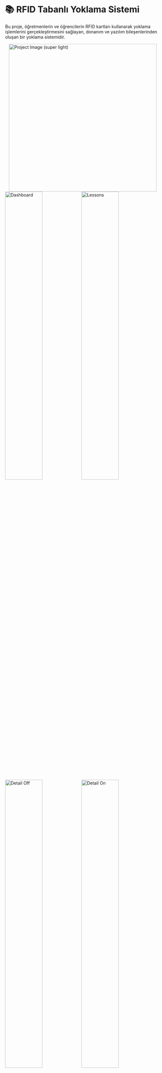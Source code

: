 # 📚 RFID Tabanlı Yoklama Sistemi

Bu proje, öğretmenlerin ve öğrencilerin RFID kartları kullanarak yoklama işlemlerini gerçekleştirmesini sağlayan, donanım ve yazılım bileşenlerinden oluşan bir yoklama sistemidir.

<a href="./misc/images/master.jpg">
<img title="Project Image" alt="Project Image (super light)" style="display: block; margin: auto; width: 50vw;" src="./misc/images/master_superlight.jpg">
</a>

<table>
  <tr>
      <img title="Dashboard" alt="Dashboard" src="./misc/images/dashboard/burada_dashboard.png" width="49%" style="margin-right: 1px">
      <img title="Lessons" alt="Lessons" src="./misc/images/dashboard/burada_dashboard_lessons.png" width="49%" style="margin-right: 1px">
  </tr>
  <tr>
      <img title="Detail Off" alt="Detail Off" src="./misc/images/dashboard/burada_dashboard_lessons_detail_off.png" width="49%" style="margin-right: 1px">
      <img title="Detail On" alt="Detail On" src="./misc/images/dashboard/burada_dashboard_lessons_detail_on.png" width="49%">

  </tr>
</table>

## 🧩 Proje Bileşenleri

### Donanım
- **Arduino Uno** — Cihazın temel kontrol birimi
- **NodeMCU V3 (ESP8266)** — Wi-Fi üzerinden internet bağlantısı
- **RC522 RFID Okuyucu** — Kart okutma işlemi için
- **LED'ler (Kırmızı, Sarı, Yeşil)** — Görsel bildirimler için
- **Buzzer** — Sesli uyarılar için

### Yazılım ve Servisler
- **Python Flask** — Backend servisi (REST API)
- **MySQL** — Veritabanı (öğretmen, öğrenci, cihaz, yoklama bilgileri)
- **Traefik** — Reverse proxy ve load balancer
- **Redis** - Obje depolama
- **Cloudflare** — DNS yönlendirme ve güvenlik
- **Frontend (HTML/CSS/JS)** — Öğretmenler için web paneli



## 📌 Senaryo ve Cihaz Davranışları

### ⏱️ Yoklama Açma (Öğretmen Kartı)
- Eğer yoklama kapalı ise:
  - Kart okutulunca `status: 100` döner.
  - Sırasıyla: **Yeşil → Sarı → Kırmızı LED** 50ms arayla yanar, her LED süresince buzzer çalışır.
  - Yoklama oturumu başlatılır.

- Eğer yoklama açık ise:
  - `status: 000` döner.
  - Sırasıyla: **Kırmızı → Sarı → Yeşil LED** 150ms arayla yanar, buzzer eşlik eder.

### 🧑‍🎓 Öğrenci Kartı
- Eğer yoklama açık değilse:
  - `status: 400` döner.
  - **Kırmızı LED** + buzzer
- Eğer yoklama açıksa:
  - `status: 200` döner.
  - **Yeşil LED** ve **buzzer** 50ms yanar.
- Okunamayan kart:
  - **Sarı LED** 150ms yanıp söner, buzzer eşlik eder.
- Tanınmayan kart:
  - `status: 400` döner.
  - **Kırmızı LED** + buzzer

### 🔚 Yoklama Kapatma (Tekrar Öğretmen Kartı)
- `status: 000` döner.
- Sırasıyla: **Kırmızı → Sarı → Yeşil LED** 150ms, buzzer eşlik eder.
- Yoklama oturumu sonlandırılır.



## 🔁 Veri Akışı ve Altyapı

````

RFID Cihaz (ESP8266)
││
│├──> DNS İsteği
││
│└──> Cloudflare (DNS & SSL)
↓
Traefik Reverse Proxy
↓
Flask Backend API
↓
MySQL

````

- Her cihaz bir UUID ile tanımlıdır.
- POST istekleri `UUID` ve `Kart ID` bilgisi ile backend'e iletilir.
- Traefik, gelen isteği uygun Flask servisine yönlendirir.



## 🌍 Frontend (Öğretmen Paneli)

- Giriş ve kimlik doğrulama
- Ders ve cihaz seçimi
- Yoklama başlat/durdur butonları
- Anlık okutulan öğrencilerin görüntülenmesi
- Geçmiş yoklamaların listelenmesi



## 🔒 Güvenlik Özellikleri

- **Cloudflare ile HTTPS ve DDoS koruması**
- **UUID tabanlı cihaz doğrulama**
- **Role-based erişim (öğretmen/öğrenci)**
- **Veritabanı güvenliği için şifreli bağlantılar**



## 🚀 Kurulum

> Sistem, Docker ile container bazlı kuruluma da uygundur. Aşağıda temel kurulum adımları yer almaktadır.

### Backend

```bash
cd backend
pip install -r requirements.txt
python app.py
````

### Frontend

Statik dosyalar Traefik altında `/frontend` yoluna yönlendirilir.

### MySQL

MySQL üzerinde yalnızca veritabanını oluşturmanız yeterlidir. Flask uygulaması başlatıldığında gerekli tabloları otomatik olarak oluşturacaktır.

```sql
CREATE DATABASE burada;
```

> **Uyarı:** Eğer uygulama başlatılırken tablo oluşturma hatası alırsanız, ilgili veritabanındaki tüm tabloları silip Flask uygulamasını tekrar başlatın.

---

<br>

## 📈 Geliştirme Potansiyeli

* NFC desteği
* Offline kayıt ve senkronizasyon
* Mobil uygulama entegrasyonu
* Gelişmiş raporlama ve analizler
* MQTT ile daha hızlı mesajlaşma



## 👨‍💻 Katkıda Bulun

Katkılarınızı memnuniyetle karşılıyoruz! Yeni özellik önerileri, bug bildirimleri ve pull request'ler için lütfen [Issues](https://github.com/tahakara/burada/issues) veya [Pull Requests](https://github.com/tahakara/burada/pulls) bölümlerini kullanın.



## 📄 Lisans

MIT Lisansı ile lisanslanmıştır.

<br>
<br>


# 🔧 **Kurulum** 
## IoT Cihaz Kurulumu 

Bu döküman, Arduino + NodeMCU + RC522 RFID donanımı ile çalışan yoklama cihazının kurulumu ve bağlantı detaylarını içerir.



### 📦 Donanım Gereksinimleri

- Arduino Uno
- NodeMCU V3 (ESP8266)
- RC522 RFID Okuyucu
- 3x LED (Kırmızı, Sarı, Yeşil)
- 1x Buzzer
- Jumper kabloları
- 2x 1kΩ direnç (Gerilim bölücü için)



### 🔌 Donanım Bağlantıları

#### Arduino Uno – NodeMCU V3 Bağlantısı

| Arduino | NodeMCU V3  | Açıklama                |
|---------|-------------|-------------------------|
| D2      | D6          | Doğrudan bağlantı       |
| D3      | D7          | **Gerilim bölücü ile**  |
| GND     | G (GND)     | Ortak toprak            |
| 5V      | VIN         | NodeMCU besleme         |
| RST     | RST         | Reset senkronizasyonu   |

> ⚠️ D3-D7 bağlantısında **1kΩ–1kΩ** direnç ile gerilim bölücü kullanmanız gerekir. NodeMCU pinleri 3.3V seviyesinde çalışır.

---

#### Arduino Uno – RC522 RFID Bağlantısı

| Arduino | RC522 | Açıklama        |
|---------|-------|-----------------|
| 3.3V    | 3.3V  | Besleme (3.3V)  |
| GND     | GND   | Toprak          |
| D9      | RST   | Reset pini      |
| D10     | SDA   | SPI Chip Select |
| D11     | MOSI  | SPI veri çıkışı |
| D12     | MISO  | SPI veri girişi |
| D13     | SCK   | SPI saat pini   |

> ⚠️ RC522 modülünün **3.3V** ile beslendiğinden emin olun. 5V kullanılması modüle zarar verebilir.

---

#### Arduino Uno – Göstergeler

| Arduino | Parça       | Açıklama          |
|---------|-------------|-------------------|
| D5      | Buzzer      | Sesli uyarı       |
| D6      | Kırmızı LED | Yanlış/Ret durumu |
| D7      | Sarı LED    | Okunuyor durumu   |
| D8      | Yeşil LED   | Başarılı durum    |

> LED'lere seri direnç (220Ω – 330Ω) bağlanması tavsiye edilir.



### ⚙️ Yazılım Kurulumu

#### Arduino IDE

1. Arduino IDE'yi kurun: https://www.arduino.cc/en/software
2. Gerekli kütüphaneleri yükleyin:
   - `SPI`
   - `MFRC522`
   - `SoftwareSerial` (gerekirse)

#### Arduino Kodunun Yüklenmesi

1. `burada_ardunio.ino` dosyasını açın.
2. Aşağıdaki değerleri güncelleyin:

4. Kartı Arduino'ya yükleyin.
---

#### NodeMCU v3 Kodunun Yüklenmesi

1. `burada_node.ino` dosyasını açın.
2. Aşağıdaki değerleri güncelleyin:

3. NodeMCU üzerinden ESP8266'nın IP adresine bağlandığınızdan emin olun.
4. Kartı Arduino'ya yükleyin.

```cpp
#define WIFI_SSID "ssid"        // WiFi SSID
#define WIFI_PASSWORD "pss"     // WiFi password
#define HOST "sub.example.com"  // Sunucu adresi
#define PORT 443                // HTTPS için varsayılan port
#define IP_PATH "/ip"
#define DATA_PATH "/burada"

#define cookieDust "88888888-4444-4444-4444-121212121212"
#define cookieDevice "88888888-4444-4444-4444-121212121212"
````

---

#### 🌐 NodeMCU (ESP8266) Firmware

NodeMCU, Arduino'dan aldığı veriyi Wi-Fi üzerinden backend'e iletir.

#### Gerekli Ortam

* `ESP8266 Board Manager` (Arduino IDE'ye kurulu)
* `SoftwareSerial` (Arduino → ESP haberleşmesi)

#### Kod Özeti

* ESP8266 D6 ve D7 pinleri ile Arduino'dan veri alır.
* JSON POST isteği yaparak verileri backend'e gönderir.

---

### 🔄 Veri Akışı

1. Kart okutulur.
2. Arduino → ESP8266 üzerinden JSON veri gönderir.
3. ESP8266 → Wi-Fi üzerinden Flask backend'e POST isteği yapar.
4. Backend → JSON formatında yanıt döner (`status: 100`, `200`, `400`, `000`)
5. ESP8266 → Ardunio serial üstünden gelen responsa göre cevap döner.
6. Arduino gelen cevaba göre LED ve buzzer'ı yönetir.

---

### 🧪 Test ve Doğrulama

* Her parça tek tek test edilmelidir (LED, buzzer, kart okuma).
* Kart okutulduğunda seri monitörden POST cevabı gözlemlenebilir.
* LED ve buzzer senaryoları test edilerek doğruluk kontrol edilir.

---

### ⚠️ Notlar

* NodeMCU ve Arduino’nun toprak hatları **ortak** olmalıdır.
* ESP8266 3.3V ile çalıştığı için D3–D7 hattında **gerilim bölücü** zorunludur.
* RC522 doğrudan 5V ile **beslenmemelidir**.

---

## 💻 Sunucu Kurulumu 

Sunucu yapılandırması için minimum 2 çekirdek 2 Gigabyte RAM bulundurunuz.

### 📦 Gereksinimler

- 💻 2 Core 2 RAM VM (Ubuntu whatever)
- 🐋 Docker [*Installation*](https://docs.docker.com/engine/install/ubuntu/) 

---

### 🐋 Docker Kurulum

Run the following command to uninstall all conflicting packages:
``` bash
$ for pkg in docker.io docker-doc docker-compose docker-compose-v2 podman-docker containerd runc; do sudo apt-get remove $pkg; done
```
<br>

#### **Install using the apt repository** 
##### *1. Set up Docker's apt repository.*
``` bash
# Add Docker's official GPG key:
$ sudo apt-get update
$ sudo apt-get install ca-certificates curl
$ sudo install -m 0755 -d /etc/apt/keyrings
$ sudo curl -fsSL https://download.docker.com/linux/ubuntu/gpg -o /etc/apt/keyrings/docker.asc
$ sudo chmod a+r /etc/apt/keyrings/docker.asc

# Add the repository to Apt sources:
$ echo \
  "deb [arch=$(dpkg --print-architecture) signed-by=/etc/apt/keyrings/docker.asc] https://download.docker.com/linux/ubuntu \
  $(. /etc/os-release && echo "${UBUNTU_CODENAME:-$VERSION_CODENAME}") stable" | \
  sudo tee /etc/apt/sources.list.d/docker.list > /dev/null
sudo apt-get update
```


##### *2. Install the Docker packages.*

``` bash
# To install the latest version, run:
$ sudo apt-get install docker-ce docker-ce-cli containerd.io docker-buildx-plugin docker-compose-plugin
```

##### *3. Verify that the installation is successful by running the hello-world image:*

``` bash
# This command downloads a test image and runs it in a container. When the container runs, it prints a confirmation message and exits.  
$ sudo docker run hello-world
```

### Running All Services
- **Befor starting services you must replace**:
    - all SSL certs
    - enviroments from ``docker-compose.yaml``
``` bash
# Change directory same as docker-compose.yaml
# Run the `docker-compose.yaml`
$ docker compose -f docker-compose.yaml up -d
```

---

### 📂 Dosya Yapısı

```
/burada
├──
|  └── burada_ardunio/
|      └── burada_ardunio.ino
├──
|  └── burada_node/
|      └── burada_node.ino
|
├──
|  └── server/
|      └── src/
|      └── docker-compose.yaml
|
└── README.md
```

---

### 👨‍🔧 Destek

Sorun bildirimi veya destek için lütfen [Issues](https://github.com/tahakara/burada/issues) sekmesini kullanın.

---
*Created with ❤️ by [GitHub Copilot](https://github.com/features/copilot)*